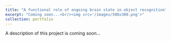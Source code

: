 ```yaml
---
title: "A functional role of ongoing brain state in object recognition"
excerpt: "Coming soon...<br/><img src='/images/500x300.png'>"
collection: portfolio
---
```


A description of this project is coming soon…
